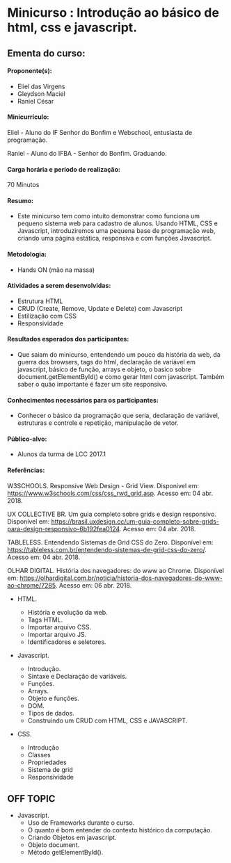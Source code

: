 # Minicurso : Introdução ao básico de html, css e javascript. 

## Ementa do curso:

#### Proponente(s):

 - Eliel das Virgens
 - Gleydson Maciel
 - Raniel César


#### Minicurrículo:

Eliel - Aluno do IF Senhor do Bonfim e Webschool, entusiasta de programação.

Raniel - Aluno do IFBA - Senhor do Bonfim. Graduando.


#### Carga horária e período de realização:
70 Minutos



#### Resumo:
 * Este minicurso tem como intuito demonstrar como funciona um pequeno sistema web para cadastro de alunos. Usando HTML, CSS e Javascript, introduziremos uma pequena base de programação web, criando uma página estática, responsiva e com funções Javascript.




#### Metodologia:
  * Hands ON (mão na massa)


#### Atividades a serem desenvolvidas:

 * Estrutura HTML
 * CRUD (Create, Remove, Update e Delete) com Javascript
 * Estilização com CSS
 * Responsividade


#### Resultados esperados dos participantes:
 * Que saiam do minicurso, entendendo um pouco da história da web, da guerra dos browsers, tags do html, declaração de variável em javascript, básico de função, arrays e objeto, o basico sobre document.getElementById() e como gerar html com javascript. Também saber o quão importante é fazer um site responsivo.



#### Conhecimentos necessários para os participantes:
 * Conhecer o básico da programação que seria, declaração de variável, estruturas e controle e repetição, manipulação de vetor.

#### Público-alvo:
 * Alunos da turma de LCC 2017.1

#### Referências:

W3SCHOOLS. Responsive Web Design - Grid View. Disponível em: <https://www.w3schools.com/css/css_rwd_grid.asp>. Acesso em: 04 abr. 2018.

UX COLLECTIVE BR. Um guia completo sobre grids e design responsivo. Disponível em: <https://brasil.uxdesign.cc/um-guia-completo-sobre-grids-para-design-responsivo-6b192fea0124>. Acesso em: 04 abr. 2018.

TABLELESS. Entendendo Sistemas de Grid CSS do Zero. Disponível em: <https://tableless.com.br/entendendo-sistemas-de-grid-css-do-zero/>. Acesso em: 04 abr. 2018.

OLHAR DIGITAL. História dos navegadores: do www ao Chrome. Disponível em: <https://olhardigital.com.br/noticia/historia-dos-navegadores-do-www-ao-chrome/7285>. Acesso em: 06 abr. 2018.



* HTML.
  * História e evolução da web.
  * Tags HTML.
  * Importar arquivo CSS.
  * Importar arquivo JS.
  * Identificadores e seletores.
  
* Javascript.
  * Introdução.
  * Sintaxe e Declaração de variáveis.
  * Funções.
  * Arrays.
  * Objeto e funções.
  * DOM.
  * Tipos de dados.
  * Construindo um CRUD com HTML, CSS e JAVASCRIPT.
  
* CSS.
  * Introdução
  * Classes
  * Propriedades  
  * Sistema de grid
  * Responsividade

## OFF TOPIC

* Javascript.
  * Uso de Frameworks durante o curso.
  * O quanto é bom entender do contexto histórico da computação.
  * Criando Objetos em javascript.
  * Objeto document.
  * Método getElementById().

